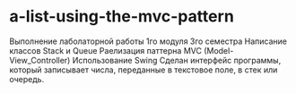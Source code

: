 # a-list-using-the-mvc-pattern
Выполнение лаболаторной работы 1го модуля 3го семестра 
Написание классов Stack и Queue
Раелизация паттерна MVC (Model-View_Controller)
Использование Swing
Сделан интерфейс программы, который записывает числа, переданные в текстовое поле, в стек или очередь.
